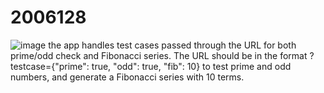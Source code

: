 # 2006128
![image](https://github.com/sansutiwary/2006128/assets/109430269/2cb4c5c0-7425-494f-a896-984a9904b3ef)
the app handles test cases passed through the URL for both prime/odd check and Fibonacci series. The URL should be in the format ?testcase={"prime": true, "odd": true, "fib": 10} to test prime and odd numbers, and generate a Fibonacci series with 10 terms.
